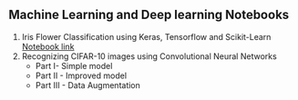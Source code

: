 ## Machine Learning and Deep learning Notebooks
1. Iris Flower Classification using Keras, Tensorflow and Scikit-Learn [Notebook link](https://github.com/chhayac/Machine-Learning-Notebooks/blob/master/Iris_flower_classification.ipynb)
2. Recognizing CIFAR-10 images using Convolutional Neural Networks
	- Part I- Simple model
	- Part II - Improved model
	- Part III - Data Augmentation
